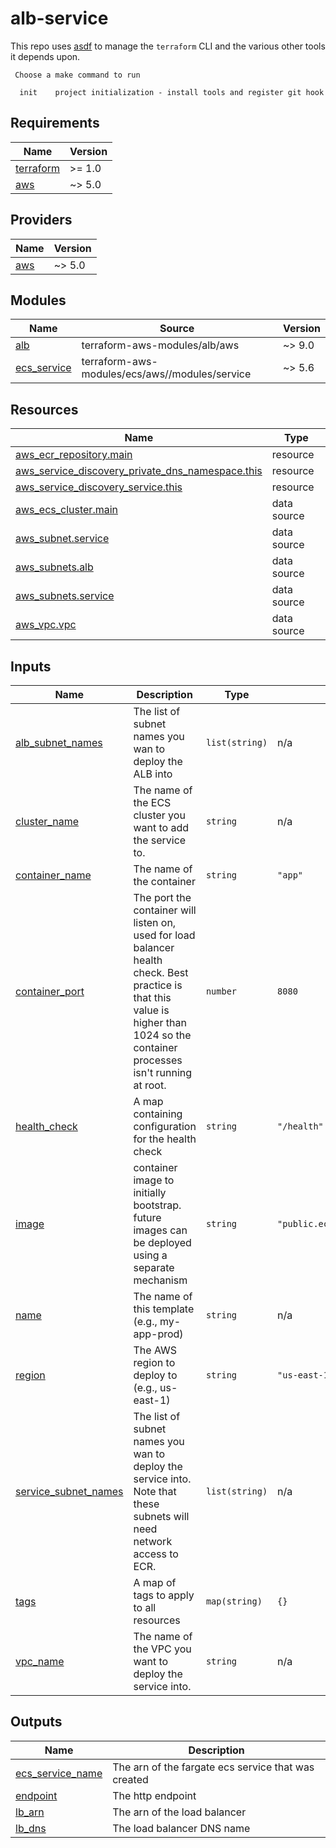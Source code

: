 # alb-service

This repo uses [asdf](https://asdf-vm.com/) to manage the `terraform` CLI and the various other tools it depends upon.

```
 Choose a make command to run

  init    project initialization - install tools and register git hook
```

<!-- BEGINNING OF PRE-COMMIT-TERRAFORM DOCS HOOK -->
## Requirements

| Name | Version |
|------|---------|
| <a name="requirement_terraform"></a> [terraform](#requirement\_terraform) | >= 1.0 |
| <a name="requirement_aws"></a> [aws](#requirement\_aws) | ~> 5.0 |

## Providers

| Name | Version |
|------|---------|
| <a name="provider_aws"></a> [aws](#provider\_aws) | ~> 5.0 |

## Modules

| Name | Source | Version |
|------|--------|---------|
| <a name="module_alb"></a> [alb](#module\_alb) | terraform-aws-modules/alb/aws | ~> 9.0 |
| <a name="module_ecs_service"></a> [ecs\_service](#module\_ecs\_service) | terraform-aws-modules/ecs/aws//modules/service | ~> 5.6 |

## Resources

| Name | Type |
|------|------|
| [aws_ecr_repository.main](https://registry.terraform.io/providers/hashicorp/aws/latest/docs/resources/ecr_repository) | resource |
| [aws_service_discovery_private_dns_namespace.this](https://registry.terraform.io/providers/hashicorp/aws/latest/docs/resources/service_discovery_private_dns_namespace) | resource |
| [aws_service_discovery_service.this](https://registry.terraform.io/providers/hashicorp/aws/latest/docs/resources/service_discovery_service) | resource |
| [aws_ecs_cluster.main](https://registry.terraform.io/providers/hashicorp/aws/latest/docs/data-sources/ecs_cluster) | data source |
| [aws_subnet.service](https://registry.terraform.io/providers/hashicorp/aws/latest/docs/data-sources/subnet) | data source |
| [aws_subnets.alb](https://registry.terraform.io/providers/hashicorp/aws/latest/docs/data-sources/subnets) | data source |
| [aws_subnets.service](https://registry.terraform.io/providers/hashicorp/aws/latest/docs/data-sources/subnets) | data source |
| [aws_vpc.vpc](https://registry.terraform.io/providers/hashicorp/aws/latest/docs/data-sources/vpc) | data source |

## Inputs

| Name | Description | Type | Default | Required |
|------|-------------|------|---------|:--------:|
| <a name="input_alb_subnet_names"></a> [alb\_subnet\_names](#input\_alb\_subnet\_names) | The list of subnet names you wan to deploy the ALB into | `list(string)` | n/a | yes |
| <a name="input_cluster_name"></a> [cluster\_name](#input\_cluster\_name) | The name of the ECS cluster you want to add the service to. | `string` | n/a | yes |
| <a name="input_container_name"></a> [container\_name](#input\_container\_name) | The name of the container | `string` | `"app"` | no |
| <a name="input_container_port"></a> [container\_port](#input\_container\_port) | The port the container will listen on, used for load balancer health check. Best practice is that this value is higher than 1024 so the container processes isn't running at root. | `number` | `8080` | no |
| <a name="input_health_check"></a> [health\_check](#input\_health\_check) | A map containing configuration for the health check | `string` | `"/health"` | no |
| <a name="input_image"></a> [image](#input\_image) | container image to initially bootstrap. future images can be deployed using a separate mechanism | `string` | `"public.ecr.aws/jritsema/defaultbackend"` | no |
| <a name="input_name"></a> [name](#input\_name) | The name of this template (e.g., my-app-prod) | `string` | n/a | yes |
| <a name="input_region"></a> [region](#input\_region) | The AWS region to deploy to (e.g., us-east-1) | `string` | `"us-east-1"` | no |
| <a name="input_service_subnet_names"></a> [service\_subnet\_names](#input\_service\_subnet\_names) | The list of subnet names you wan to deploy the service into. Note that these subnets will need network access to ECR. | `list(string)` | n/a | yes |
| <a name="input_tags"></a> [tags](#input\_tags) | A map of tags to apply to all resources | `map(string)` | `{}` | no |
| <a name="input_vpc_name"></a> [vpc\_name](#input\_vpc\_name) | The name of the VPC you want to deploy the service into. | `string` | n/a | yes |

## Outputs

| Name | Description |
|------|-------------|
| <a name="output_ecs_service_name"></a> [ecs\_service\_name](#output\_ecs\_service\_name) | The arn of the fargate ecs service that was created |
| <a name="output_endpoint"></a> [endpoint](#output\_endpoint) | The http endpoint |
| <a name="output_lb_arn"></a> [lb\_arn](#output\_lb\_arn) | The arn of the load balancer |
| <a name="output_lb_dns"></a> [lb\_dns](#output\_lb\_dns) | The load balancer DNS name |
<!-- END OF PRE-COMMIT-TERRAFORM DOCS HOOK -->
